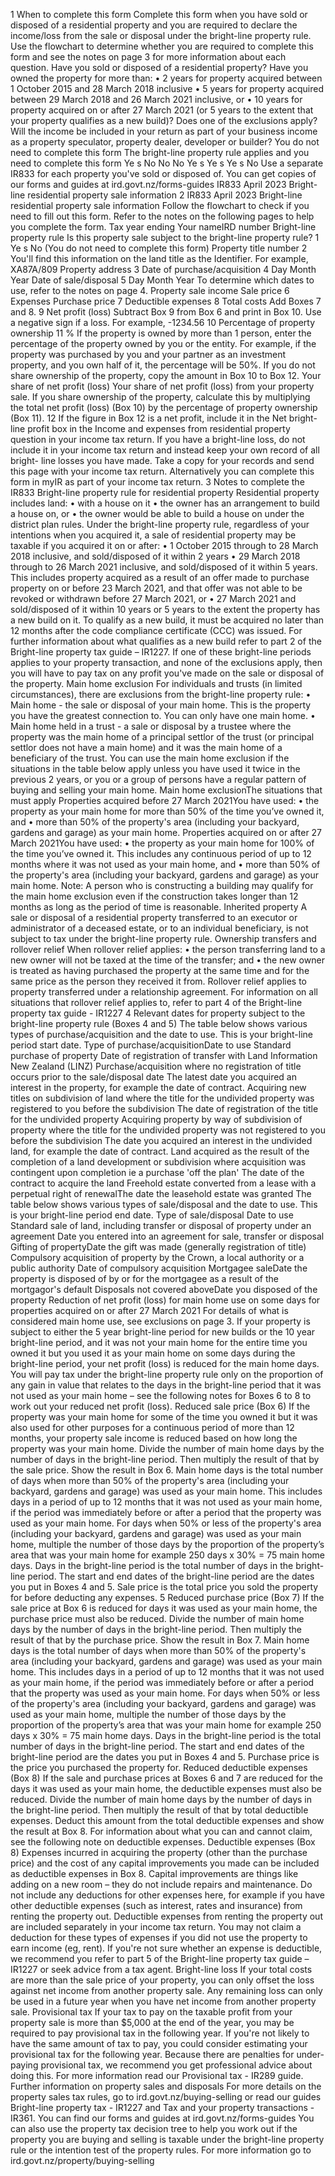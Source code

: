 1 When to complete this form Complete this form when you have sold or disposed of a residential property and you are required to declare the income/loss from the sale or disposal under the bright-line property rule. Use the flowchart to determine whether you are required to complete this form and see the notes on page 3 for more information about each question. Have you sold or disposed of a residential property? Have you owned the property for more than: • 2 years for property acquired between 1 October 2015 and 28 March 2018 inclusive • 5 years for property acquired between 29 March 2018 and 26 March 2021 inclusive, or • 10 years for property acquired on or after 27 March 2021 (or 5 years to the extent that your property qualifies as a new build)? Does one of the exclusions apply? Will the income be included in your return as part of your business income as a property speculator, property dealer, developer or builder? You do not need to complete this form The bright-line property rule applies and you need to complete this form Ye s No No No Ye s Ye s Ye s No Use a separate IR833 for each property you've sold or disposed of. You can get copies of our forms and guides at ird.govt.nz/forms-guides IR833 April 2023 Bright-line residential property sale information 2 IR833 April 2023 Bright-line residential property sale information Follow the flowchart to check if you need to fill out this form. Refer to the notes on the following pages to help you complete the form. Tax year ending Your nameIRD number Bright-line property rule Is this property sale subject to the bright-line property rule? 1 Ye s No (You do not need to complete this form) Property title number 2 You'll find this information on the land title as the Identifier. For example, XA87A/809 Property address 3 Date of purchase/acquisition 4 Day Month Year Date of sale/disposal 5 Day Month Year To determine which dates to use, refer to the notes on page 4. Property sale income Sale price 6 Expenses Purchase price 7 Deductible expenses 8 Total costs Add Boxes 7 and 8. 9 Net profit (loss) Subtract Box 9 from Box 6 and print in Box 10. Use a negative sign if a loss. For example, -1234.56 10 Percentage of property ownership 11 % If the property is owned by more than 1 person, enter the percentage of the property owned by you or the entity. For example, if the property was purchased by you and your partner as an investment property, and you own half of it, the percentage will be 50%. If you do not share ownership of the property, copy the amount in Box 10 to Box 12. Your share of net profit (loss) Your share of net profit (loss) from your property sale. If you share ownership of the property, calculate this by multiplying the total net profit (loss) (Box 10) by the percentage of property ownership (Box 11). 12 If the figure in Box 12 is a net profit, include it in the Net bright-line profit box in the Income and expenses from residential property question in your income tax return. If you have a bright-line loss, do not include it in your income tax return and instead keep your own record of all bright- line losses you have made. Take a copy for your records and send this page with your income tax return. Alternatively you can complete this form in myIR as part of your income tax return. 3 Notes to complete the IR833 Bright-line property rule for residential property Residential property includes land: • with a house on it • the owner has an arrangement to build a house on, or • the owner would be able to build a house on under the district plan rules. Under the bright-line property rule, regardless of your intentions when you acquired it, a sale of residential property may be taxable if you acquired it on or after: • 1 October 2015 through to 28 March 2018 inclusive, and sold/disposed of it within 2 years • 29 March 2018 through to 26 March 2021 inclusive, and sold/disposed of it within 5 years. This includes property acquired as a result of an offer made to purchase property on or before 23 March 2021, and that offer was not able to be revoked or withdrawn before 27 March 2021, or • 27 March 2021 and sold/disposed of it within 10 years or 5 years to the extent the property has a new build on it. To qualify as a new build, it must be acquired no later than 12 months after the code compliance certificate (CCC) was issued. For further information about what qualifies as a new build refer to part 2 of the Bright-line property tax guide – IR1227. If one of these bright-line periods applies to your property transaction, and none of the exclusions apply, then you will have to pay tax on any profit you've made on the sale or disposal of the property. Main home exclusion For individuals and trusts (in limited circumstances), there are exclusions from the bright-line property rule: • Main home - the sale or disposal of your main home. This is the property you have the greatest connection to. You can only have one main home. • Main home held in a trust - a sale or disposal by a trustee where the property was the main home of a principal settlor of the trust (or principal settlor does not have a main home) and it was the main home of a beneficiary of the trust. You can use the main home exclusion if the situations in the table below apply unless you have used it twice in the previous 2 years, or you or a group of persons have a regular pattern of buying and selling your main home. Main home exclusionThe situations that must apply Properties acquired before 27 March 2021You have used: • the property as your main home for more than 50% of the time you’ve owned it, and • more than 50% of the property's area (including your backyard, gardens and garage) as your main home. Properties acquired on or after 27 March 2021You have used: • the property as your main home for 100% of the time you’ve owned it. This includes any continuous period of up to 12 months where it was not used as your main home, and • more than 50% of the property's area (including your backyard, gardens and garage) as your main home. Note: A person who is constructing a building may qualify for the main home exclusion even if the construction takes longer than 12 months as long as the period of time is reasonable. Inherited property A sale or disposal of a residential property transferred to an executor or administrator of a deceased estate, or to an individual beneficiary, is not subject to tax under the bright-line property rule. Ownership transfers and rollover relief When rollover relief applies: • the person transferring land to a new owner will not be taxed at the time of the transfer; and • the new owner is treated as having purchased the property at the same time and for the same price as the person they received it from. Rollover relief applies to property transferred under a relationship agreement. For information on all situations that rollover relief applies to, refer to part 4 of the Bright-line property tax guide - IR1227 4 Relevant dates for property subject to the bright-line property rule (Boxes 4 and 5) The table below shows various types of purchase/acquisition and the date to use. This is your bright-line period start date. Type of purchase/acquisitionDate to use Standard purchase of property Date of registration of transfer with Land Information New Zealand (LINZ) Purchase/acquisition where no registration of title occurs prior to the sale/disposal date The latest date you acquired an interest in the property, for example the date of contract. Acquiring new titles on subdivision of land where the title for the undivided property was registered to you before the subdivision The date of registration of the title for the undivided property Acquiring property by way of subdivision of property where the title for the undivided property was not registered to you before the subdivision The date you acquired an interest in the undivided land, for example the date of contract. Land acquired as the result of the completion of a land development or subdivision where acquisition was contingent upon completion ie a purchase 'off the plan' The date of the contract to acquire the land Freehold estate converted from a lease with a perpetual right of renewalThe date the leasehold estate was granted The table below shows various types of sale/disposal and the date to use. This is your bright-line period end date. Type of sale/disposal Date to use Standard sale of land, including transfer or disposal of property under an agreement Date you entered into an agreement for sale, transfer or disposal Gifting of propertyDate the gift was made (generally registration of title) Compulsory acquisition of property by the Crown, a local authority or a public authority Date of compulsory acquisition Mortgagee saleDate the property is disposed of by or for the mortgagee as a result of the mortgagor's default Disposals not covered aboveDate you disposed of the property Reduction of net profit (loss) for main home use on some days for properties acquired on or after 27 March 2021 For details of what is considered main home use, see exclusions on page 3. If your property is subject to either the 5 year bright-line period for new builds or the 10 year bright-line period, and it was not your main home for the entire time you owned it but you used it as your main home on some days during the bright-line period, your net profit (loss) is reduced for the main home days. You will pay tax under the bright-line property rule only on the proportion of any gain in value that relates to the days in the bright-line period that it was not used as your main home – see the following notes for Boxes 6 to 8 to work out your reduced net profit (loss). Reduced sale price (Box 6) If the property was your main home for some of the time you owned it but it was also used for other purposes for a continuous period of more than 12 months, your property sale income is reduced based on how long the property was your main home. Divide the number of main home days by the number of days in the bright-line period. Then multiply the result of that by the sale price. Show the result in Box 6. Main home days is the total number of days when more than 50% of the property's area (including your backyard, gardens and garage) was used as your main home. This includes days in a period of up to 12 months that it was not used as your main home, if the period was immediately before or after a period that the property was used as your main home. For days when 50% or less of the property's area (including your backyard, gardens and garage) was used as your main home, multiple the number of those days by the proportion of the property’s area that was your main home for example 250 days x 30% = 75 main home days. Days in the bright-line period is the total number of days in the bright-line period. The start and end dates of the bright-line period are the dates you put in Boxes 4 and 5. Sale price is the total price you sold the property for before deducting any expenses. 5 Reduced purchase price (Box 7) If the sale price at Box 6 is reduced for days it was used as your main home, the purchase price must also be reduced. Divide the number of main home days by the number of days in the bright-line period. Then multiply the result of that by the purchase price. Show the result in Box 7. Main home days is the total number of days when more than 50% of the property's area (including your backyard, gardens and garage) was used as your main home. This includes days in a period of up to 12 months that it was not used as your main home, if the period was immediately before or after a period that the property was used as your main home. For days when 50% or less of the property's area (including your backyard, gardens and garage) was used as your main home, multiple the number of those days by the proportion of the property’s area that was your main home for example 250 days x 30% = 75 main home days. Days in the bright-line period is the total number of days in the bright-line period. The start and end dates of the bright-line period are the dates you put in Boxes 4 and 5. Purchase price is the price you purchased the property for. Reduced deductible expenses (Box 8) If the sale and purchase prices at Boxes 6 and 7 are reduced for the days it was used as your main home, the deductible expenses must also be reduced. Divide the number of main home days by the number of days in the bright-line period. Then multiply the result of that by total deductible expenses. Deduct this amount from the total deductible expenses and show the result at Box 8. For information about what you can and cannot claim, see the following note on deductible expenses. Deductible expenses (Box 8) Expenses incurred in acquiring the property (other than the purchase price) and the cost of any capital improvements you made can be included as deductible expenses in Box 8. Capital improvements are things like adding on a new room – they do not include repairs and maintenance. Do not include any deductions for other expenses here, for example if you have other deductible expenses (such as interest, rates and insurance) from renting the property out. Deductible expenses from renting the property out are included separately in your income tax return. You may not claim a deduction for these types of expenses if you did not use the property to earn income (eg, rent). If you're not sure whether an expense is deductible, we recommend you refer to part 5 of the Bright-line property tax guide – IR1227 or seek advice from a tax agent. Bright-line loss If your total costs are more than the sale price of your property, you can only offset the loss against net income from another property sale. Any remaining loss can only be used in a future year when you have net income from another property sale. Provisional tax If your tax to pay on the taxable profit from your property sale is more than $5,000 at the end of the year, you may be required to pay provisional tax in the following year. If you're not likely to have the same amount of tax to pay, you could consider estimating your provisional tax for the following year. Because there are penalties for under- paying provisional tax, we recommend you get professional advice about doing this. For more information read our Provisional tax - IR289 guide. Further information on property sales and disposals For more details on the property sales tax rules, go to ird.govt.nz/buying-selling or read our guides Bright-line property tax - IR1227 and Tax and your property transactions - IR361. You can find our forms and guides at ird.govt.nz/forms-guides You can also use the property tax decision tree to help you work out if the property you are buying and selling is taxable under the bright-line property rule or the intention test of the property rules. For more information go to ird.govt.nz/property/buying-selling